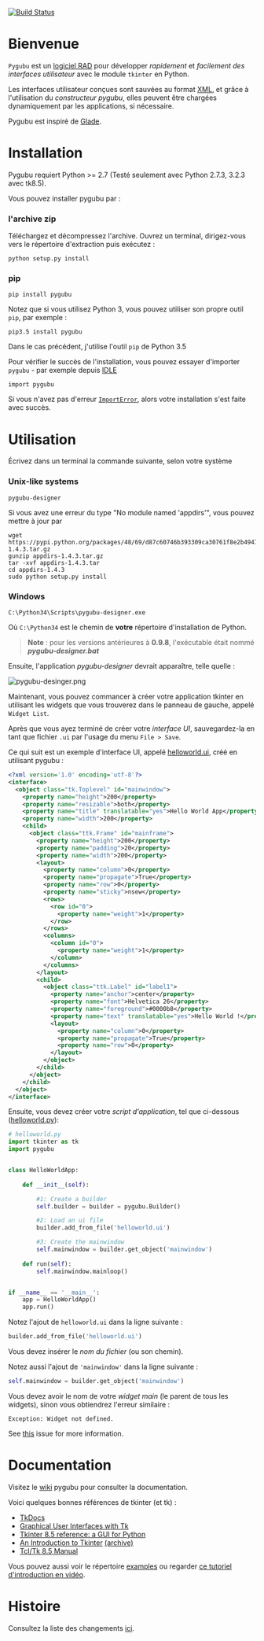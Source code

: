 [![Build Status](https://travis-ci.org/alejandroautalan/pygubu.svg?branch=master)](https://travis-ci.org/alejandroautalan/pygubu)

Bienvenue
============================================

`Pygubu` est un [logiciel RAD](https://fr.wikipedia.org/wiki/D%C3%A9veloppement_rapide_d%27applications) pour développer _rapidement_ et _facilement des interfaces utilisateur_ avec le module `tkinter` en Python.

Les interfaces utilisateur conçues sont sauvées au format [XML](https://fr.wikipedia.org/wiki/Extensible_Markup_Language), et grâce à l'utilisation du _constructeur pygubu_, elles peuvent être chargées dynamiquement par les applications, si nécessaire.

Pygubu est inspiré de [Glade](https://glade.gnome.org).

Installation
====

Pygubu requiert Python >= 2.7 (Testé seulement avec Python 2.7.3, 3.2.3 avec tk8.5).

Vous pouvez installer pygubu par :

### l'archive zip

Téléchargez et décompressez l'archive. Ouvrez un terminal, dirigez-vous vers le répertoire d'extraction puis exécutez :

```
python setup.py install
```

### pip

```
pip install pygubu
```

Notez que si vous utilisez Python 3, vous pouvez utiliser son propre outil `pip`, par exemple :

    pip3.5 install pygubu

Dans le cas précédent, j'utilise l'outil `pip` de Python 3.5

Pour vérifier le succès de l'installation, vous pouvez essayer d'importer `pygubu` - par exemple depuis [IDLE](https://fr.wikipedia.org/wiki/IDLE_(Python))

    import pygubu
    
Si vous n'avez pas d'erreur [`ImportError`](https://docs.python.org/3.5/library/exceptions.html#ImportError), alors votre installation s'est faite avec succès.

Utilisation
=====

Écrivez dans un terminal la commande suivante, selon votre système

### Unix-like systems

```
pygubu-designer
```
Si vous avez une erreur du type "No module named 'appdirs'", vous pouvez mettre à jour par
```
wget https://pypi.python.org/packages/48/69/d87c60746b393309ca30761f8e2b49473d43450b150cb08f3c6df5c11be5/appdirs-1.4.3.tar.gz
gunzip appdirs-1.4.3.tar.gz
tar -xvf appdirs-1.4.3.tar
cd appdirs-1.4.3
sudo python setup.py install
```


### Windows

```
C:\Python34\Scripts\pygubu-designer.exe
```

Où `C:\Python34`  est le chemin de **votre** répertoire d'installation de Python.

> **Note** : pour les versions antérieures à **0.9.8**, l'exécutable était nommé _**pygubu-designer.bat**_

Ensuite, l'application _pygubu-designer_ devrait apparaître, telle quelle :

<img src="pygubu-designer.png" alt="pygubu-desinger.png">


Maintenant, vous pouvez commancer à créer votre application tkinter en utilisant les widgets que vous trouverez dans le panneau de gauche, appelé `Widget List`.

Après que vous ayez terminé de créer votre _interface UI_, sauvegardez-la en tant que fichier `.ui`  par l'usage du menu `File > Save`.

Ce qui suit est un exemple d'interface UI, appelé [helloworld.ui](examples/helloworld/helloworld.ui), créé en utilisant pygubu : 


```xml
<?xml version='1.0' encoding='utf-8'?>
<interface>
  <object class="tk.Toplevel" id="mainwindow">
    <property name="height">200</property>
    <property name="resizable">both</property>
    <property name="title" translatable="yes">Hello World App</property>
    <property name="width">200</property>
    <child>
      <object class="ttk.Frame" id="mainframe">
        <property name="height">200</property>
        <property name="padding">20</property>
        <property name="width">200</property>
        <layout>
          <property name="column">0</property>
          <property name="propagate">True</property>
          <property name="row">0</property>
          <property name="sticky">nsew</property>
          <rows>
            <row id="0">
              <property name="weight">1</property>
            </row>
          </rows>
          <columns>
            <column id="0">
              <property name="weight">1</property>
            </column>
          </columns>
        </layout>
        <child>
          <object class="ttk.Label" id="label1">
            <property name="anchor">center</property>
            <property name="font">Helvetica 26</property>
            <property name="foreground">#0000b8</property>
            <property name="text" translatable="yes">Hello World !</property>
            <layout>
              <property name="column">0</property>
              <property name="propagate">True</property>
              <property name="row">0</property>
            </layout>
          </object>
        </child>
      </object>
    </child>
  </object>
</interface>
```

Ensuite, vous devez créer votre _script d'application_, tel que ci-dessous ([helloworld.py](examples/helloworld/helloworld.py)):


```python
# helloworld.py
import tkinter as tk
import pygubu


class HelloWorldApp:
    
    def __init__(self):

        #1: Create a builder
        self.builder = builder = pygubu.Builder()

        #2: Load an ui file
        builder.add_from_file('helloworld.ui')

        #3: Create the mainwindow
        self.mainwindow = builder.get_object('mainwindow')
        
    def run(self):
        self.mainwindow.mainloop()


if __name__ == '__main__':
    app = HelloWorldApp()
    app.run()
```

Notez l'ajout de `helloworld.ui` dans la ligne suivante :

```python
builder.add_from_file('helloworld.ui')
```

Vous devez insérer le _nom du fichier_ (ou son chemin). 

Notez aussi l'ajout de `'mainwindow'` dans la ligne suivante : 

```python
self.mainwindow = builder.get_object('mainwindow')
```

Vous devez avoir le nom de votre _widget main_ (le parent de tous les widgets), sinon vous obtiendrez l'erreur similaire : 
    
    Exception: Widget not defined.

See [this](https://github.com/alejandroautalan/pygubu/issues/40) issue for more information.



Documentation
=============

Visitez le [wiki](https://github.com/alejandroautalan/pygubu/wiki) pygubu pour consulter la documentation.


Voici quelques bonnes références de tkinter (et tk) :

- [TkDocs](http://www.tkdocs.com)
- [Graphical User Interfaces with Tk](https://docs.python.org/3/library/tk.html)
- [Tkinter 8.5 reference: a GUI for Python](https://tkdocs.com/shipman)
- [An Introduction to Tkinter](http://effbot.org/tkinterbook) [(archive)](http://web.archive.org/web/20200504141939/http://www.effbot.org/tkinterbook)
- [Tcl/Tk 8.5 Manual](http://www.tcl.tk/man/tcl8.5/)


Vous pouvez aussi voir le répertoire [examples](examples) ou regarder [ce tutoriel d'introduction en vidéo](http://youtu.be/wuzV9P8geDg).


Histoire
=======

Consultez la liste des changements [ici](HISTORY.md).


